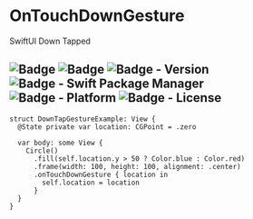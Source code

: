 # OnTouchDownGesture
SwiftUI Down Tapped

![Badge](https://img.shields.io/badge/swift-white.svg?style=flat-square&logo=Swift)
![Badge](https://img.shields.io/badge/SwiftUI-001b87.svg?style=flat-square&logo=Swift&logoColor=black)
![Badge - Version](https://img.shields.io/badge/Version-0.5.0-1177AA?style=flat-square)
![Badge - Swift Package Manager](https://img.shields.io/badge/SPM-compatible-orange?style=flat-square)
![Badge - Platform](https://img.shields.io/badge/platform-mac_10_15|ios_13|watchos_6-yellow?style=flat-square)
![Badge - License](https://img.shields.io/badge/license-MIT-black?style=flat-square)  
---

```
struct DownTapGestureExample: View {
  @State private var location: CGPoint = .zero
  
  var body: some View {
    Circle()
      .fill(self.location.y > 50 ? Color.blue : Color.red)
      .frame(width: 100, height: 100, alignment: .center)
      .onTouchDownGesture { location in
        self.location = location
      }
  }
}
```
